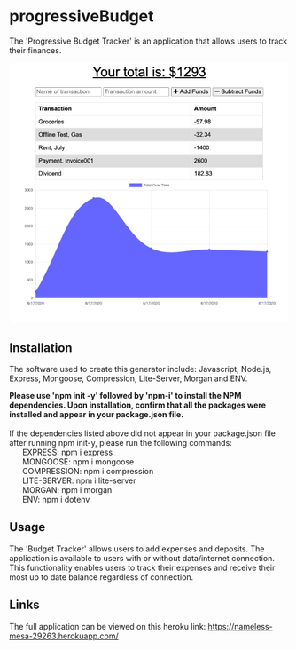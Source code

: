 # progressiveBudget
The 'Progressive Budget Tracker' is an application that allows users to track their finances. 

![Last Graphic](/public/imgs/budgetTracker.png)

## Installation
The software used to create this generator include: Javascript, Node.js, Express, Mongoose, Compression, Lite-Server, Morgan and ENV.

**Please use 'npm init -y' followed by 'npm-i' to install the NPM dependencies. Upon installation, confirm that all the packages were installed and appear in your package.json file.**
<br>
<br> 
If the dependencies listed above did not appear in your package.json file after running npm init-y, please run the following commands:
<br>
&nbsp;&nbsp;&nbsp;&nbsp;&nbsp;&nbsp;EXPRESS: npm i express
<br>
&nbsp;&nbsp;&nbsp;&nbsp;&nbsp;&nbsp;MONGOOSE: npm i mongoose
<br>
&nbsp;&nbsp;&nbsp;&nbsp;&nbsp;&nbsp;COMPRESSION: npm i compression
<br>
&nbsp;&nbsp;&nbsp;&nbsp;&nbsp;&nbsp;LITE-SERVER: npm i lite-server
<br>
&nbsp;&nbsp;&nbsp;&nbsp;&nbsp;&nbsp;MORGAN: npm i morgan
<br>
&nbsp;&nbsp;&nbsp;&nbsp;&nbsp;&nbsp;ENV: npm i dotenv
<br>

## Usage
The 'Budget Tracker' allows users to add expenses and deposits. The application is available to users with or without data/internet connection. This functionality enables users to track their expenses and receive their most up to date balance regardless of connection.

## Links
The full application can be viewed on this heroku link: https://nameless-mesa-29263.herokuapp.com/
<br>
<br>
<br>
